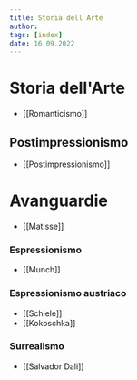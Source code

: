 ```yaml
---
title: Storia dell Arte
author:  
tags: [index]
date: 16.09.2022
---
```

# Storia dell'Arte
- [[Romanticismo]]
## Postimpressionismo
- [[Postimpressionismo]]

# Avanguardie 
- [[Matisse]]
### Espressionismo
- [[Munch]]
### Espressionismo austriaco
- [[Schiele]]
- [[Kokoschka]]

### Surrealismo
- [[Salvador Dali]]